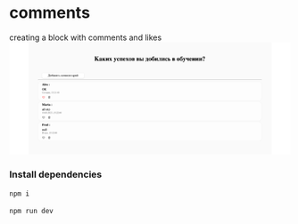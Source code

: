 # comments

creating a block with comments and likes
![screenshot](./readme-assets/comments.png)

### Install dependencies

```bash
npm i
```

```bash
npm run dev
```
